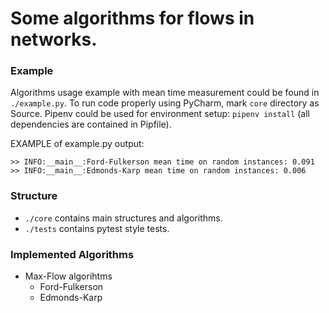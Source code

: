 # Some algorithms for flows in networks.


### Example
Algorithms usage example with mean time measurement could be found in `./example.py`. 
To run code properly using PyCharm, mark `core` directory as Source.
Pipenv could be used for environment setup: `pipenv install` (all dependencies are contained in Pipfile).

EXAMPLE of example.py output:
```shell
>> INFO:__main__:Ford-Fulkerson mean time on random instances: 0.091
>> INFO:__main__:Edmonds-Karp mean time on random instances: 0.006
```

### Structure
- `./core` contains main structures and algorithms.
- `./tests` contains pytest style tests.

### Implemented Algorithms
- Max-Flow algorihtms
  - Ford-Fulkerson
  - Edmonds-Karp